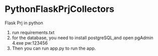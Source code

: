 # PythonFlaskPrjCollectors
Flask Prj in python

1. run requirements.txt
2. for the database, you need to install postgreSQL,and open pgAdmin 4.exe pw:123456
3. Then you can run app.py to run the app. 
